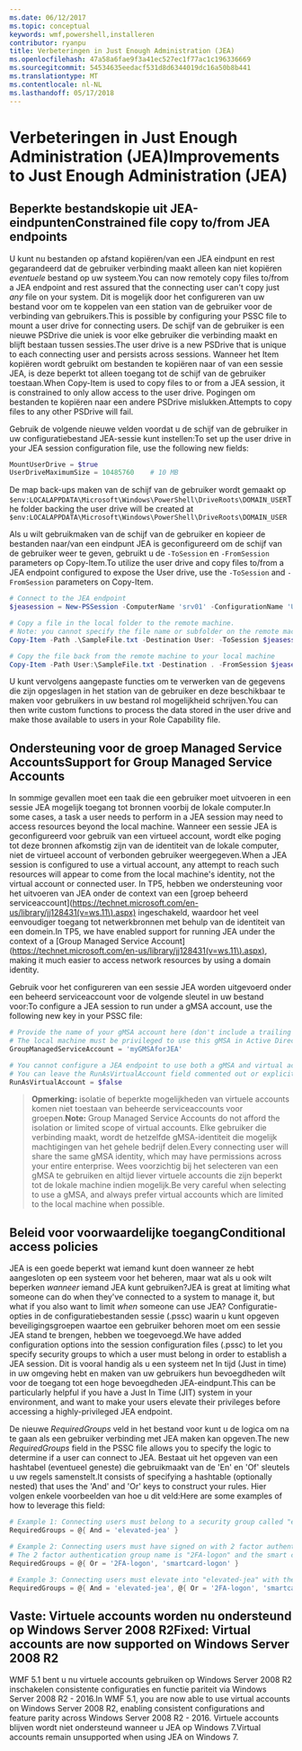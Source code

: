 ```yaml
---
ms.date: 06/12/2017
ms.topic: conceptual
keywords: wmf,powershell,installeren
contributor: ryanpu
title: Verbeteringen in Just Enough Administration (JEA)
ms.openlocfilehash: 47a58a6fae9f3a41ec527ec1f77ac1c196336669
ms.sourcegitcommit: 54534635eedacf531d8d6344019dc16a50b8b441
ms.translationtype: MT
ms.contentlocale: nl-NL
ms.lasthandoff: 05/17/2018
---
```

# <a name="improvements-to-just-enough-administration-jea"></a><span data-ttu-id="47447-103">Verbeteringen in Just Enough Administration (JEA)</span><span class="sxs-lookup"><span data-stu-id="47447-103">Improvements to Just Enough Administration (JEA)</span></span>

## <a name="constrained-file-copy-tofrom-jea-endpoints"></a><span data-ttu-id="47447-104">Beperkte bestandskopie uit JEA-eindpunten</span><span class="sxs-lookup"><span data-stu-id="47447-104">Constrained file copy to/from JEA endpoints</span></span>

<span data-ttu-id="47447-105">U kunt nu bestanden op afstand kopiëren/van een JEA eindpunt en rest gegarandeerd dat de gebruiker verbinding maakt alleen kan niet kopiëren *eventuele* bestand op uw systeem.</span><span class="sxs-lookup"><span data-stu-id="47447-105">You can now remotely copy files to/from a JEA endpoint and rest assured that the connecting user can't copy just *any* file on your system.</span></span>
<span data-ttu-id="47447-106">Dit is mogelijk door het configureren van uw bestand voor om te koppelen van een station van de gebruiker voor de verbinding van gebruikers.</span><span class="sxs-lookup"><span data-stu-id="47447-106">This is possible by configuring your PSSC file to mount a user drive for connecting users.</span></span>
<span data-ttu-id="47447-107">De schijf van de gebruiker is een nieuwe PSDrive die uniek is voor elke gebruiker die verbinding maakt en blijft bestaan tussen sessies.</span><span class="sxs-lookup"><span data-stu-id="47447-107">The user drive is a new PSDrive that is unique to each connecting user and persists across sessions.</span></span>
<span data-ttu-id="47447-108">Wanneer het Item kopiëren wordt gebruikt om bestanden te kopiëren naar of van een sessie JEA, is deze beperkt tot alleen toegang tot de schijf van de gebruiker toestaan.</span><span class="sxs-lookup"><span data-stu-id="47447-108">When Copy-Item is used to copy files to or from a JEA session, it is constrained to only allow access to the user drive.</span></span>
<span data-ttu-id="47447-109">Pogingen om bestanden te kopiëren naar een andere PSDrive mislukken.</span><span class="sxs-lookup"><span data-stu-id="47447-109">Attempts to copy files to any other PSDrive will fail.</span></span>

<span data-ttu-id="47447-110">Gebruik de volgende nieuwe velden voordat u de schijf van de gebruiker in uw configuratiebestand JEA-sessie kunt instellen:</span><span class="sxs-lookup"><span data-stu-id="47447-110">To set up the user drive in your JEA session configuration file, use the following new fields:</span></span>

```powershell
MountUserDrive = $true
UserDriveMaximumSize = 10485760    # 10 MB
```

<span data-ttu-id="47447-111">De map back-ups maken van de schijf van de gebruiker wordt gemaakt op `$env:LOCALAPPDATA\Microsoft\Windows\PowerShell\DriveRoots\DOMAIN_USER`</span><span class="sxs-lookup"><span data-stu-id="47447-111">The folder backing the user drive will be created at `$env:LOCALAPPDATA\Microsoft\Windows\PowerShell\DriveRoots\DOMAIN_USER`</span></span>

<span data-ttu-id="47447-112">Als u wilt gebruikmaken van de schijf van de gebruiker en kopieer de bestanden naar/van een eindpunt JEA is geconfigureerd om de schijf van de gebruiker weer te geven, gebruikt u de `-ToSession` en `-FromSession` parameters op Copy-Item.</span><span class="sxs-lookup"><span data-stu-id="47447-112">To utilize the user drive and copy files to/from a JEA endpoint configured to expose the User drive, use the `-ToSession` and `-FromSession` parameters on Copy-Item.</span></span>

```powershell
# Connect to the JEA endpoint
$jeasession = New-PSSession -ComputerName 'srv01' -ConfigurationName 'UserDemo'

# Copy a file in the local folder to the remote machine.
# Note: you cannot specify the file name or subfolder on the remote machine. You must exactly type "User:"
Copy-Item -Path .\SampleFile.txt -Destination User: -ToSession $jeasession

# Copy the file back from the remote machine to your local machine
Copy-Item -Path User:\SampleFile.txt -Destination . -FromSession $jeasession
```

<span data-ttu-id="47447-113">U kunt vervolgens aangepaste functies om te verwerken van de gegevens die zijn opgeslagen in het station van de gebruiker en deze beschikbaar te maken voor gebruikers in uw bestand rol mogelijkheid schrijven.</span><span class="sxs-lookup"><span data-stu-id="47447-113">You can then write custom functions to process the data stored in the user drive and make those available to users in your Role Capability file.</span></span>

## <a name="support-for-group-managed-service-accounts"></a><span data-ttu-id="47447-114">Ondersteuning voor de groep Managed Service Accounts</span><span class="sxs-lookup"><span data-stu-id="47447-114">Support for Group Managed Service Accounts</span></span>

<span data-ttu-id="47447-115">In sommige gevallen moet een taak die een gebruiker moet uitvoeren in een sessie JEA mogelijk toegang tot bronnen voorbij de lokale computer.</span><span class="sxs-lookup"><span data-stu-id="47447-115">In some cases, a task a user needs to perform in a JEA session may need to access resources beyond the local machine.</span></span>
<span data-ttu-id="47447-116">Wanneer een sessie JEA is geconfigureerd voor gebruik van een virtueel account, wordt elke poging tot deze bronnen afkomstig zijn van de identiteit van de lokale computer, niet de virtueel account of verbonden gebruiker weergegeven.</span><span class="sxs-lookup"><span data-stu-id="47447-116">When a JEA session is configured to use a virtual account, any attempt to reach such resources will appear to come from the local machine's identity, not the virtual account or connected user.</span></span>
<span data-ttu-id="47447-117">In TP5, hebben we ondersteuning voor het uitvoeren van JEA onder de context van een [groep beheerd serviceaccount](https://technet.microsoft.com/en-us/library/jj128431(v=ws.11\).aspx) ingeschakeld, waardoor het veel eenvoudiger toegang tot netwerkbronnen met behulp van de identiteit van een domein.</span><span class="sxs-lookup"><span data-stu-id="47447-117">In TP5, we have enabled support for running JEA under the context of a [Group Managed Service Account](https://technet.microsoft.com/en-us/library/jj128431(v=ws.11\).aspx), making it much easier to access network resources by using a domain identity.</span></span>

<span data-ttu-id="47447-118">Gebruik voor het configureren van een sessie JEA worden uitgevoerd onder een beheerd serviceaccount voor de volgende sleutel in uw bestand voor:</span><span class="sxs-lookup"><span data-stu-id="47447-118">To configure a JEA session to run under a gMSA account, use the following new key in your PSSC file:</span></span>

```powershell
# Provide the name of your gMSA account here (don't include a trailing $)
# The local machine must be privileged to use this gMSA in Active Directory
GroupManagedServiceAccount = 'myGMSAforJEA'

# You cannot configure a JEA endpoint to use both a gMSA and virtual account
# You can leave the RunAsVirtualAccount field commented out or explicitly set it to false
RunAsVirtualAccount = $false
```

> <span data-ttu-id="47447-119">**Opmerking:** isolatie of beperkte mogelijkheden van virtuele accounts komen niet toestaan van beheerde serviceaccounts voor groepen.</span><span class="sxs-lookup"><span data-stu-id="47447-119">**Note:** Group Managed Service Accounts do not afford the isolation or limited scope of virtual accounts.</span></span>
> <span data-ttu-id="47447-120">Elke gebruiker die verbinding maakt, wordt de hetzelfde gMSA-identiteit die mogelijk machtigingen van het gehele bedrijf delen.</span><span class="sxs-lookup"><span data-stu-id="47447-120">Every connecting user will share the same gMSA identity, which may have permissions across your entire enterprise.</span></span>
> <span data-ttu-id="47447-121">Wees voorzichtig bij het selecteren van een gMSA te gebruiken en altijd liever virtuele accounts die zijn beperkt tot de lokale machine indien mogelijk.</span><span class="sxs-lookup"><span data-stu-id="47447-121">Be very careful when selecting to use a gMSA, and always prefer virtual accounts which are limited to the local machine when possible.</span></span>

## <a name="conditional-access-policies"></a><span data-ttu-id="47447-122">Beleid voor voorwaardelijke toegang</span><span class="sxs-lookup"><span data-stu-id="47447-122">Conditional access policies</span></span>

<span data-ttu-id="47447-123">JEA is een goede beperkt wat iemand kunt doen wanneer ze hebt aangesloten op een systeem voor het beheren, maar wat als u ook wilt beperken *wanneer* iemand JEA kunt gebruiken?</span><span class="sxs-lookup"><span data-stu-id="47447-123">JEA is great at limiting what someone can do when they've connected to a system to manage it, but what if you also want to limit *when* someone can use JEA?</span></span>
<span data-ttu-id="47447-124">Configuratie-opties in de configuratiebestanden sessie (.pssc) waarin u kunt opgeven beveiligingsgroepen waartoe een gebruiker behoren moet om een sessie JEA stand te brengen, hebben we toegevoegd.</span><span class="sxs-lookup"><span data-stu-id="47447-124">We have added configuration options into the session configuration files (.pssc) to let you specify security groups to which a user must belong in order to establish a JEA session.</span></span>
<span data-ttu-id="47447-125">Dit is vooral handig als u een systeem net In tijd (Just in time) in uw omgeving hebt en maken van uw gebruikers hun bevoegdheden wilt voor de toegang tot een hoge bevoegdheden JEA-eindpunt.</span><span class="sxs-lookup"><span data-stu-id="47447-125">This can be particularly helpful if you have a Just In Time (JIT) system in your environment, and want to make your users elevate their privileges before accessing a highly-privileged JEA endpoint.</span></span>

<span data-ttu-id="47447-126">De nieuwe *RequiredGroups* veld in het bestand voor kunt u de logica om na te gaan als een gebruiker verbinding met JEA maken kan opgeven.</span><span class="sxs-lookup"><span data-stu-id="47447-126">The new *RequiredGroups* field in the PSSC file allows you to specify the logic to determine if a user can connect to JEA.</span></span>
<span data-ttu-id="47447-127">Bestaat uit het opgeven van een hashtabel (eventueel geneste) die gebruikmaakt van de 'En' en 'Of' sleutels u uw regels samenstelt.</span><span class="sxs-lookup"><span data-stu-id="47447-127">It consists of specifying a hashtable (optionally nested) that uses the 'And' and 'Or' keys to construct your rules.</span></span>
<span data-ttu-id="47447-128">Hier volgen enkele voorbeelden van hoe u dit veld:</span><span class="sxs-lookup"><span data-stu-id="47447-128">Here are some examples of how to leverage this field:</span></span>

```powershell
# Example 1: Connecting users must belong to a security group called "elevated-jea"
RequiredGroups = @{ And = 'elevated-jea' }

# Example 2: Connecting users must have signed on with 2 factor authentication or a smart card
# The 2 factor authentication group name is "2FA-logon" and the smart card group name is "smartcard-logon"
RequiredGroups = @{ Or = '2FA-logon', 'smartcard-logon' }

# Example 3: Connecting users must elevate into "elevated-jea" with their JIT system and have logged on with 2FA or a smart card
RequiredGroups = @{ And = 'elevated-jea', @{ Or = '2FA-logon', 'smartcard-logon' }}
```

## <a name="fixed-virtual-accounts-are-now-supported-on-windows-server-2008-r2"></a><span data-ttu-id="47447-129">Vaste: Virtuele accounts worden nu ondersteund op Windows Server 2008 R2</span><span class="sxs-lookup"><span data-stu-id="47447-129">Fixed: Virtual accounts are now supported on Windows Server 2008 R2</span></span>
<span data-ttu-id="47447-130">WMF 5.1 bent u nu virtuele accounts gebruiken op Windows Server 2008 R2 inschakelen consistente configuraties en functie pariteit via Windows Server 2008 R2 - 2016.</span><span class="sxs-lookup"><span data-stu-id="47447-130">In WMF 5.1, you are now able to use virtual accounts on Windows Server 2008 R2, enabling consistent configurations and feature parity across Windows Server 2008 R2 - 2016.</span></span>
<span data-ttu-id="47447-131">Virtuele accounts blijven wordt niet ondersteund wanneer u JEA op Windows 7.</span><span class="sxs-lookup"><span data-stu-id="47447-131">Virtual accounts remain unsupported when using JEA on Windows 7.</span></span>
